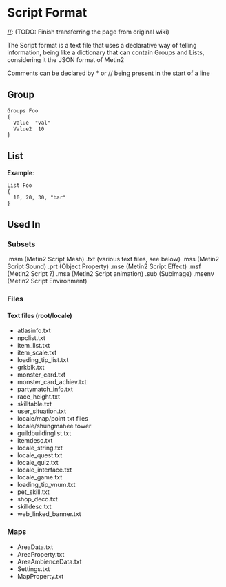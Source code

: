 # Script Format

[//]: (TODO: Finish transferring the page from original wiki)


The Script format is a text file that uses a declarative way of
telling information, being like a dictionary that can contain
Groups and Lists, considering it the JSON format of Metin2

Comments can be declared by * or // being present in the start of a line


## Group

````
Groups Foo
{
  Value  "val"
  Value2  10
}
````

## List

**Example**:
````
List Foo
{
  10, 20, 30, "bar"
}
````


[//]: # (TODO refer from their own pages instead of having this list)

## Used In

### Subsets
.msm (Metin2 Script Mesh)
.txt (various text files, see below)
.mss (Metin2 Script Sound)
.prt (Object Property)
.mse (Metin2 Script Effect)
.msf (Metin2 Script ?)
.msa (Metin2 Script animation)
.sub (Subimage)
.msenv (Metin2 Script Environment)


### Files
#### Text files (root/locale)

 - atlasinfo.txt
 - npclist.txt
 - item_list.txt
 - item_scale.txt
 - loading_tip_list.txt
 - grkblk.txt
 - monster_card.txt
 - monster_card_achiev.txt
 - partymatch_info.txt
 - race_height.txt
 - skilltable.txt
 - user_situation.txt
 - locale/map/point txt files
 - locale/shungmahee tower
 - guildbuildinglist.txt
 - itemdesc.txt
 - locale_string.txt
 - locale_quest.txt
 - locale_quiz.txt
 - locale_interface.txt
 - locale_game.txt
 - loading_tip_vnum.txt
 - pet_skill.txt
 - shop_deco.txt
 - skilldesc.txt
 - web_linked_banner.txt


### Maps

 - AreaData.txt
 - AreaProperty.txt
 - AreaAmbienceData.txt
 - Settings.txt
 - MapProperty.txt
